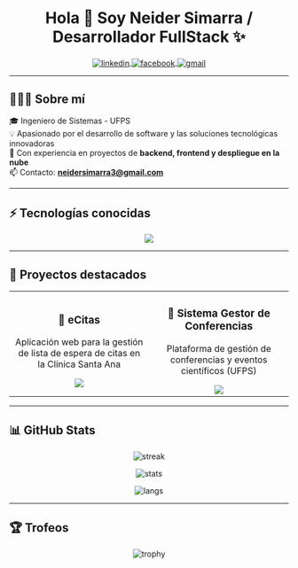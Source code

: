 <h1 align="center">Hola 👋 Soy Neider Simarra / Desarrollador FullStack ✨</h1> 

<p align="center">
  <a href="https://www.linkedin.com/in/neider-joan-simarra-escalante-792553264/" target="blank">
    <img align="center" src="https://img.shields.io/badge/LinkedIn-0077B5?style=for-the-badge&logo=linkedin&logoColor=white" alt="linkedin"/>
  </a>
  <a href="https://www.facebook.com/neiderjhoan.simarraescalante" target="blank">
    <img align="center" src="https://img.shields.io/badge/Facebook-1877F2?style=for-the-badge&logo=facebook&logoColor=white" alt="facebook"/>
  </a>
  <a href="mailto:neidersimarra3@gmail.com" target="blank">
    <img align="center" src="https://img.shields.io/badge/Gmail-D14836?style=for-the-badge&logo=gmail&logoColor=white" alt="gmail"/>
  </a>
</p>

---

## 👨🏻‍💻 Sobre mí
🎓 Ingeniero de Sistemas - UFPS  
💡 Apasionado por el desarrollo de software y las soluciones tecnológicas innovadoras  
🚀 Con experiencia en proyectos de **backend, frontend y despliegue en la nube**  
📫 Contacto: **neidersimarra3@gmail.com**

---

## ⚡ Tecnologías conocidas
<p align="center">
  <a href="https://skillicons.dev">
    <img src="https://skillicons.dev/icons?i=java,spring,html,css,js,react,angular,tailwind,php,mysql,sqlite,git,github,docker,aws,vscode,postman,linux&perline=9" />
  </a>
</p>

---

## 🚀 Proyectos destacados

<table>
<tr>
  <td width="50%" align="center">
    <h3>📌 eCitas</h3>
    <p>Aplicación web para la gestión de lista de espera de citas en la Clínica Santa Ana</p>
    <a href="https://github.com/NeiderDev19/eCitas" target="blank">
      <img src="https://img.shields.io/badge/GitHub-100000?style=for-the-badge&logo=github&logoColor=white"/>
    </a>
  </td>
  <td width="50%" align="center">
    <h3>📌 Sistema Gestor de Conferencias</h3>
    <p>Plataforma de gestión de conferencias y eventos científicos (UFPS)</p>
    <a href="https://sistema-gestor-conferencias.vercel.app/" target="blank">
      <img src="https://img.shields.io/badge/Ver%20Demo-4CAF50?style=for-the-badge&logo=vercel&logoColor=white"/>
    </a>
  </td>
</tr>
</table>

---

## 📊 GitHub Stats

<p align="center">
  <img src="https://github-readme-streak-stats.herokuapp.com/?user=NeiderDev19&theme=dark&hide_border=false" alt="streak"/>
</p>

<p align="center">
  <img src="https://github-readme-stats.vercel.app/api?username=NeiderDev19&show_icons=true&theme=dark&count_private=true" alt="stats"/>
</p>

<p align="center">
  <img src="https://github-readme-stats.vercel.app/api/top-langs/?username=NeiderDev19&layout=compact&theme=dark" alt="langs"/>
</p>

---

## 🏆 Trofeos
<p align="center">
  <img src="https://github-profile-trophy.vercel.app/?username=NeiderDev19&theme=radical&row=1&column=7&margin-h=15&margin-w=5&no-bg=true" alt="trophy"/>
</p>
